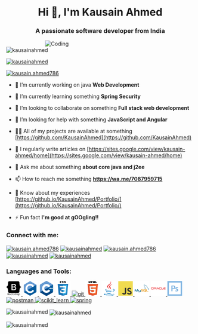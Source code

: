 <h1 align="center">Hi 👋, I'm Kausain Ahmed</h1>
<h3 align="center">A passionate software developer from India</h3>

<img align="right" alt="Coding" width="400" src="https://user-images.githubusercontent.com/55389276/140866485-8fb1c876-9a8f-4d6a-98dc-08c4981eaf70.gif">

<p align="left"> <img src="https://komarev.com/ghpvc/?username=kausainahmed&label=Profile%20views&color=0e75b6&style=flat" alt="kausainahmed" /> </p>

<p align="left"> <a href="https://github.com/ryo-ma/github-profile-trophy"><img src="https://github-profile-trophy.vercel.app/?username=kausainahmed" alt="kausainahmed" /></a> </p>

<p align="left"> <a href="https://twitter.com/kausain.ahmed786" target="blank"><img src="https://img.shields.io/twitter/follow/kausain.ahmed786?logo=twitter&style=for-the-badge" alt="kausain.ahmed786" /></a> </p>

- 🔭 I’m currently working on java **Web Development**

- 🌱 I’m currently learning something **Spring Security**

- 👯 I’m looking to collaborate on something **Full stack web development**

- 🤝 I’m looking for help with something **JavaScript and Angular**

- 👨‍💻 All of my projects are available at something [https://github.com/KausainAhmed](https://github.com/KausainAhmed)

- 📝 I regularly write articles on [https://sites.google.com/view/kausain-ahmed/home](https://sites.google.com/view/kausain-ahmed/home)

- 💬 Ask me about something **about core java and j2ee**

- 📫 How to reach me something **https://wa.me/7087959715**

- 📄 Know about my experiences [https://github.io/KausainAhmed/Portfolio/](https://github.io/KausainAhmed/Portfolio/)

- ⚡ Fun fact **I'm good at gOOgling!!**

<h3 align="left">Connect with me:</h3>
<p align="left">
<a href="https://twitter.com/kausain.ahmed786" target="blank"><img align="center" src="https://raw.githubusercontent.com/rahuldkjain/github-profile-readme-generator/master/src/images/icons/Social/twitter.svg" alt="kausain.ahmed786" height="30" width="40" /></a>
<a href="https://fb.com/kausainahmed" target="blank"><img align="center" src="https://raw.githubusercontent.com/rahuldkjain/github-profile-readme-generator/master/src/images/icons/Social/facebook.svg" alt="kausainahmed" height="30" width="40" /></a>
<a href="https://instagram.com/kausain.ahmed786" target="blank"><img align="center" src="https://raw.githubusercontent.com/rahuldkjain/github-profile-readme-generator/master/src/images/icons/Social/instagram.svg" alt="kausain.ahmed786" height="30" width="40" /></a>
<a href="https://www.youtube.com/c/kausainahmed" target="blank"><img align="center" src="https://raw.githubusercontent.com/rahuldkjain/github-profile-readme-generator/master/src/images/icons/Social/youtube.svg" alt="kausainahmed" height="30" width="40" /></a>
<a href="https://www.hackerrank.com/kausainahmed" target="blank"><img align="center" src="https://raw.githubusercontent.com/rahuldkjain/github-profile-readme-generator/master/src/images/icons/Social/hackerrank.svg" alt="kausainahmed" height="30" width="40" /></a>
</p>

<h3 align="left">Languages and Tools:</h3>
<p align="left"> <a href="https://getbootstrap.com" target="_blank" rel="noreferrer"> <img src="https://raw.githubusercontent.com/devicons/devicon/master/icons/bootstrap/bootstrap-plain-wordmark.svg" alt="bootstrap" width="40" height="40"/> </a> <a href="https://www.cprogramming.com/" target="_blank" rel="noreferrer"> <img src="https://raw.githubusercontent.com/devicons/devicon/master/icons/c/c-original.svg" alt="c" width="40" height="40"/> </a> <a href="https://www.w3schools.com/cpp/" target="_blank" rel="noreferrer"> <img src="https://raw.githubusercontent.com/devicons/devicon/master/icons/cplusplus/cplusplus-original.svg" alt="cplusplus" width="40" height="40"/> </a> <a href="https://www.w3schools.com/css/" target="_blank" rel="noreferrer"> <img src="https://raw.githubusercontent.com/devicons/devicon/master/icons/css3/css3-original-wordmark.svg" alt="css3" width="40" height="40"/> </a> <a href="https://git-scm.com/" target="_blank" rel="noreferrer"> <img src="https://www.vectorlogo.zone/logos/git-scm/git-scm-icon.svg" alt="git" width="40" height="40"/> </a> <a href="https://www.w3.org/html/" target="_blank" rel="noreferrer"> <img src="https://raw.githubusercontent.com/devicons/devicon/master/icons/html5/html5-original-wordmark.svg" alt="html5" width="40" height="40"/> </a> <a href="https://www.java.com" target="_blank" rel="noreferrer"> <img src="https://raw.githubusercontent.com/devicons/devicon/master/icons/java/java-original.svg" alt="java" width="40" height="40"/> </a> <a href="https://developer.mozilla.org/en-US/docs/Web/JavaScript" target="_blank" rel="noreferrer"> <img src="https://raw.githubusercontent.com/devicons/devicon/master/icons/javascript/javascript-original.svg" alt="javascript" width="40" height="40"/> </a> <a href="https://www.mysql.com/" target="_blank" rel="noreferrer"> <img src="https://raw.githubusercontent.com/devicons/devicon/master/icons/mysql/mysql-original-wordmark.svg" alt="mysql" width="40" height="40"/> </a> <a href="https://www.oracle.com/" target="_blank" rel="noreferrer"> <img src="https://raw.githubusercontent.com/devicons/devicon/master/icons/oracle/oracle-original.svg" alt="oracle" width="40" height="40"/> </a> <a href="https://www.photoshop.com/en" target="_blank" rel="noreferrer"> <img src="https://raw.githubusercontent.com/devicons/devicon/master/icons/photoshop/photoshop-line.svg" alt="photoshop" width="40" height="40"/> </a> <a href="https://postman.com" target="_blank" rel="noreferrer"> <img src="https://www.vectorlogo.zone/logos/getpostman/getpostman-icon.svg" alt="postman" width="40" height="40"/> </a> <a href="https://scikit-learn.org/" target="_blank" rel="noreferrer"> <img src="https://upload.wikimedia.org/wikipedia/commons/0/05/Scikit_learn_logo_small.svg" alt="scikit_learn" width="40" height="40"/> </a> <a href="https://spring.io/" target="_blank" rel="noreferrer"> <img src="https://www.vectorlogo.zone/logos/springio/springio-icon.svg" alt="spring" width="40" height="40"/> </a> </p>

<p><img align="left" src="https://github-readme-stats.vercel.app/api/top-langs?username=kausainahmed&show_icons=true&locale=en&layout=compact" alt="kausainahmed" /></p>

<p>&nbsp;<img align="center" src="https://github-readme-stats.vercel.app/api?username=kausainahmed&show_icons=true&locale=en" alt="kausainahmed" /></p>

<p><img align="center" src="https://github-readme-streak-stats.herokuapp.com/?user=kausainahmed&" alt="kausainahmed" /></p>
